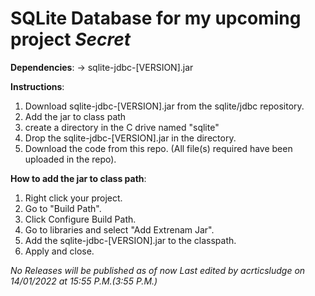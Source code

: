 # SQLite Database for my upcoming project *Secret*

**Dependencies**:
-> sqlite-jdbc-[VERSION].jar

**Instructions**:
1. Download sqlite-jdbc-[VERSION].jar from the sqlite/jdbc repository.
2. Add the jar to class path
3. create a directory in the C drive named "sqlite"
4. Drop the sqlite-jdbc-[VERSION].jar in the directory.
5. Download the code from this repo. (All file(s) required have been uploaded in the repo).

**How to add the jar to class path**:
1. Right click your project.
2. Go to "Build Path".
3. Click Configure Build Path.
4. Go to libraries and select "Add Extrenam Jar".
5. Add the sqlite-jdbc-[VERSION].jar to the classpath.
6. Apply and close.


*No Releases will be published as of now*
*Last edited by acrticsludge on 14/01/2022 at 15:55 P.M.(3:55 P.M.)*

